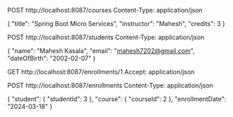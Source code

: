
POST http://localhost:8087/courses
Content-Type: application/json

{
  "title": "Spring Boot Micro Services",
  "instructor": "Mahesh",
  "credits": 3
}

POST http://localhost:8087/students
Content-Type: application/json

{
  "name": "Mahesh Kasala",
  "email": "mahesh7202@gmail.com",
  "dateOfBirth": "2002-02-07"
}


GET http://localhost:8087/enrollments/1
Accept: application/json

POST http://localhost:8087/enrollments
Content-Type: application/json

{
  "student": {
    "studentId": 3
  },
  "course": {
    "courseId": 2
  },
  "enrollmentDate": "2024-03-18"
}


